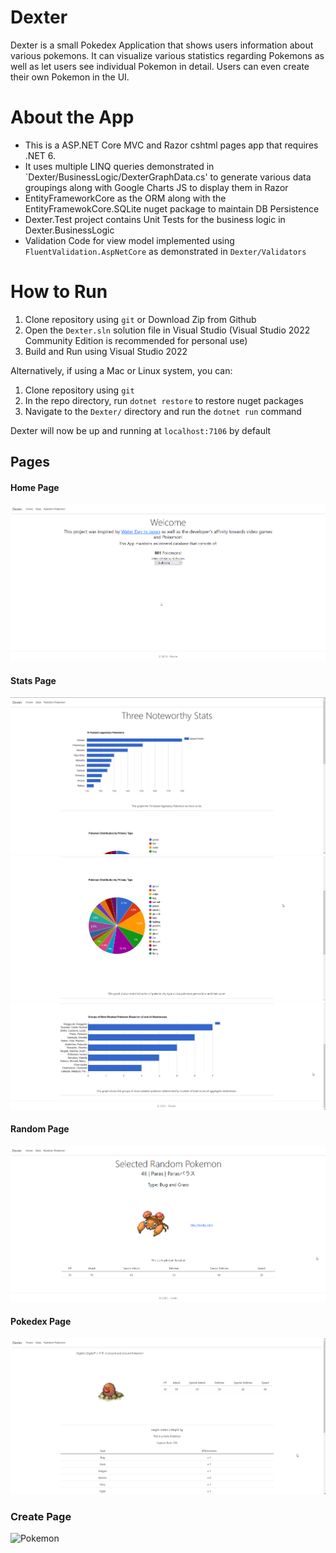 ﻿# Dexter

Dexter is a small Pokedex Application that shows users information about various pokemons. It can visualize various statistics regarding Pokemons as well as let users see individual Pokemon in detail. Users can even create their own Pokemon in the UI.

# About the App

- This is a ASP.NET Core MVC and Razor cshtml pages app that requires .NET 6.
- It uses multiple LINQ queries demonstrated in `Dexter/BusinessLogic/DexterGraphData.cs' to generate various data groupings along with Google Charts JS to display them in Razor
- EntityFrameworkCore as the ORM along with the EntityFramewokCore.SQLite nuget package to maintain DB Persistence
- Dexter.Test project contains Unit Tests for the business logic in Dexter.BusinessLogic
- Validation Code for view model implemented using `FluentValidation.AspNetCore` as demonstrated in `Dexter/Validators` 

# How to Run

1. Clone repository using `git` or Download Zip from Github
2. Open the `Dexter.sln` solution file in Visual Studio (Visual Studio 2022 Community Edition is recommended for personal use)
3. Build and Run using Visual Studio 2022

Alternatively, if using a Mac or Linux system, you can:
1. Clone repository using `git`
2. In the repo directory, run `dotnet restore` to restore nuget packages
3. Navigate to the `Dexter/` directory and run the `dotnet run` command

Dexter will now be up and running at `localhost:7106` by default

## Pages

#### Home Page 
![Home](https://github.com/skhati1/Dexter/blob/main/Docs/home.png)

#### Stats Page
![Stats1](https://github.com/skhati1/Dexter/blob/main/Docs/stats1.png)
![Stats2](https://github.com/skhati1/Dexter/blob/main/Docs/stats2.png)
![Stats3](https://github.com/skhati1/Dexter/blob/main/Docs/stats3.png)

#### Random Page
![Random](https://github.com/skhati1/Dexter/blob/main/Docs/random.png)

#### Pokedex Page
![Pokedex](https://github.com/skhati1/Dexter/blob/main/Docs/pokedex.png)

### Create Page
![Pokemon](https://github.com/skhati1/Dexter/blob/main/Docs/create.png)
